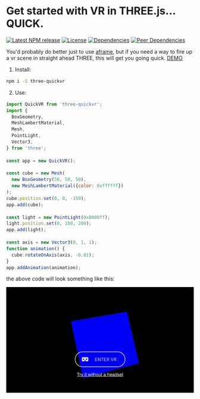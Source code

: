 # Get started with VR in THREE.js... QUICK.

[![Latest NPM release][npm-badge]][npm-badge-url]
[![License][license-badge]][license-badge-url]
[![Dependencies][dependencies-badge]][dependencies-badge-url]
[![Peer Dependencies][peer-dependencies-badge]][peer-dependencies-badge-url]

You'd probably do better just to use [aframe](https://aframe.io/), but if you need a way to fire up a vr scene in straight ahead THREE, this will get you going quick. [DEMO](http://halvves.com/three-quickvr/)

1. Install:
```bash
npm i -S three-quickvr
```

2. Use:
```javascript
import QuickVR from 'three-quickvr';
import {
  BoxGeometry,
  MeshLambertMaterial,
  Mesh,
  PointLight,
  Vector3,
} from 'three';

const app = new QuickVR();

const cube = new Mesh(
  new BoxGeometry(50, 50, 50),
  new MeshLambertMaterial({color: 0xffffff})
);
cube.position.set(0, 0, -150);
app.add(cube);

const light = new PointLight(0x0000ff);
light.position.set(0, 100, 200);
app.add(light);

const axis = new Vector3(0, 1, 1);
function animation() {
  cube.rotateOnAxis(axis, -0.01);
}
app.addAnimation(animation);

```

the above code will look something like this:

![demo](example/example.gif)

[npm-badge]: https://img.shields.io/npm/v/three-quickvr.svg
[npm-badge-url]: https://www.npmjs.com/package/three-quickvr
[license-badge]: https://img.shields.io/npm/l/three-quickvr.svg
[license-badge-url]: ./LICENSE.md
[peer-dependencies-badge]: https://david-dm.org/halvves/three-quickvr/peer-status.svg
[peer-dependencies-badge-url]: https://david-dm.org/halvves/three-quickvr?type=peer
[dependencies-badge]: https://img.shields.io/david/halvves/three-quickvr.svg
[dependencies-badge-url]: https://david-dm.org/halvves/three-quickvr
